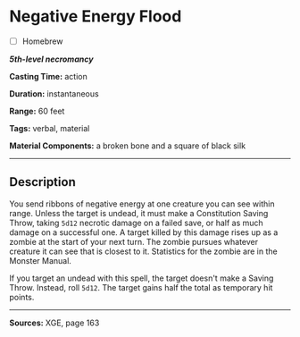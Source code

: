 # Negative Energy Flood

- [ ] Homebrew

***5th-level necromancy***

**Casting Time:** action

**Duration:** instantaneous

**Range:** 60 feet

**Tags:** verbal, material

**Material Components:** a broken bone and a square of black silk

---

## Description
You send ribbons of negative energy at one creature you can see within range.
Unless the target is undead, it must make a Constitution Saving Throw, taking `5d12` necrotic damage on a failed save, or half as much damage on a successful one.
A target killed by this damage rises up as a zombie at the start of your next turn.
The zombie pursues whatever creature it can see that is closest to it.
Statistics for the zombie are in the Monster Manual.

If you target an undead with this spell, the target doesn't make a Saving Throw.
Instead, roll `5d12`.
The target gains half the total as temporary hit points.

---

**Sources:** XGE, page 163
